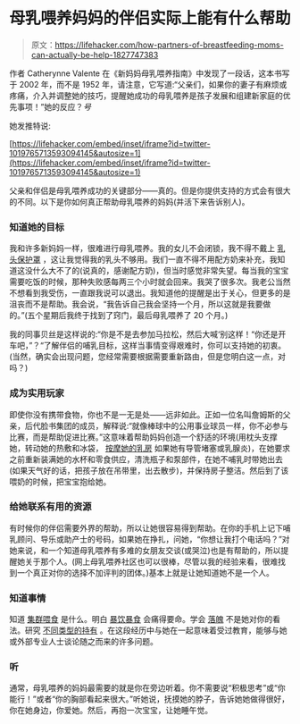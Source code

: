 # 母乳喂养妈妈的伴侣实际上能有什么帮助

> 原文：<https://lifehacker.com/how-partners-of-breastfeeding-moms-can-actually-be-help-1827747383>

作者 Catherynne Valente 在《新妈妈母乳喂养指南》中发现了一段话，这本书写于 2002 年，而不是 1952 年，请注意，它写道:“父亲们，如果你的妻子有麻烦或疼痛，介入并调整她的技巧，提醒她成功的母乳喂养是孩子发展和组建新家庭的优先事项！”她的反应？*号*



她发推特说:

 [https://lifehacker.com/embed/inset/iframe?id=twitter-1019765713593094145&autosize=1](https://lifehacker.com/embed/inset/iframe?id=twitter-1019765713593094145&autosize=1) 

父亲和伴侣是母乳喂养成功的关键部分——真的。但是你提供支持的方式会有很大的不同。以下是你如何真正帮助母乳喂养的妈妈(并活下来告诉别人)。

### **知道她的目标**

我和许多新妈妈一样，很难进行母乳喂养。我的女儿不会闭锁，我不得不戴上 [乳头保护罩](https://www.amazon.com/Medela-Contact-Nipple-Shield-24mm/dp/B000067PQ0?asc_campaign=InlineText&asc_refurl=https://lifehacker.com/how-partners-of-breastfeeding-moms-can-actually-be-help-1827747383&asc_source=&tag=kinjalifehackerlink-20&th=1) ，这让我觉得我的乳头不够用。我们一直不得不用配方奶来补充，我知道这没什么大不了的(说真的，感谢配方奶)，但当时感觉非常失望。每当我的宝宝需要吃饭的时候，那种失败感每两三个小时就会回来。我哭了很多次。我老公当然不想看到我受伤，一直跟我说可以退出。我知道他的提醒是出于关心，但更多的是沮丧而不是帮助。我会说，“我告诉自己我会坚持一个月，所以这就是我要做的。”(五个星期后我终于找到了窍门，最后母乳喂养了 20 个月。)

我的同事贝丝是这样说的:“你是不是去参加马拉松，然后大喊‘别这样！“你还是开车吧，”？“了解伴侣的哺乳目标，这样当事情变得艰难时，你可以支持她的初衷。(当然，确实会出现问题，您经常需要根据需要重新路由，但是您明白这一点，对吗？)

### 成为实用玩家

即使你没有携带食物，你也不是一无是处——远非如此。正如一位名叫詹姆斯的父亲，后代脸书集团的成员，解释说:“就像棒球中的公用事业球员一样，你不必参与比赛，而是帮助促进比赛。”这意味着帮助妈妈创造一个舒适的环境(用枕头支撑她，转动她的热敷和冰袋， [按摩她的乳房](https://vimeo.com/65196007) 如果她有导管堵塞或乳腺炎)，在她要求之前重新装满她的水杯和零食供应，清洗瓶子和泵部件，在她不哺乳时带她出去(如果天气好的话，把孩子放在吊带里，出去散步)，并保持房子整洁。然后到了该喂奶的时候，把宝宝抱给她。

### 给她联系有用的资源

有时候你的伴侣需要外界的帮助，所以让她很容易得到帮助。在你的手机上记下哺乳顾问、导乐或助产士的号码，如果她在挣扎，问她，“你想让我打个电话吗？”对她来说，和一个知道母乳喂养有多难的女朋友交谈(或哭泣)也是有帮助的，所以提醒她关于那个人。(网上母乳喂养社区也可以很棒，尽管以我的经验来看，很难找到一个真正对你的选择不加评判的团体。)基本上就是让她知道她不是一个人。

### 知道事情

知道 [集群喂食](https://kellymom.com/parenting/parenting-faq/fussy-evening/) 是什么。明白 [暴饮暴食](https://kellymom.com/bf/concerns/mother/engorgement/) 会痛得要命。学会 [落魄](https://www.parents.com/advice/babies/breastfeeding/what-is-letdown-and-how-long-does-it-take/) 不是她对你的看法。研究 [不同类型的持有](https://www.babycenter.com/0_positions-and-tips-for-making-breastfeeding-work_8784.bc) 。在这段经历中与她在一起意味着受过教育，能够与她或外部专业人士谈论随之而来的许多问题。

### 听

通常，母乳喂养的妈妈最需要的就是你在旁边听着。你不需要说“积极思考”或“你能行！”或者“你的胸部看起来很大。”听她说，抚摸她的脖子，告诉她她做得很好，你在她身边，你爱她。然后，再抱一次宝宝，让她睡午觉。